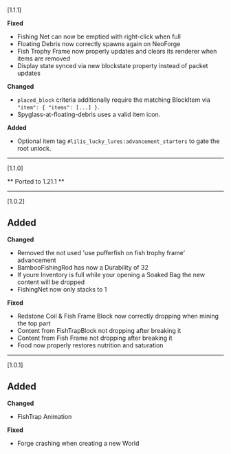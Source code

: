 [1.1.1]

**Fixed**
* Fishing Net can now be emptied with right-click when full
* Floating Debris now correctly spawns again on NeoForge
* Fish Trophy Frame now properly updates and clears its renderer when items are removed
* Display state synced via new blockstate property instead of packet updates

**Changed**
* `placed_block` criteria additionally require the matching BlockItem via `"item": { "items": [...] }`.
* Spyglass-at-floating-debris uses a valid item icon.

**Added**
* Optional item tag `#lilis_lucky_lures:advancement_starters` to gate the root unlock.

***

[1.1.0]

** Ported to 1.21.1 **

***

[1.0.2]

**Added**
-

**Changed**
* Removed the not used 'use pufferfish on fish trophy frame' advancement
* BambooFishingRod has now a Durability of 32
* If youre Inventory is full while your opening a Soaked Bag the new content will be dropped
* FishingNet now only stacks to 1 

**Fixed**
* Redstone Coil & Fish Frame Block now correctly dropping when mining the top part
* Content from FishTrapBlock not dropping after breaking it 
* Content from Fish Frame not dropping after breaking it 
* Food now properly restores nutrition and saturation

***

[1.0.1] 

**Added**
-

**Changed**
* FishTrap Animation 

**Fixed**
* Forge crashing when creating a new World
